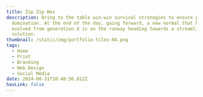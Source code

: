 ```yaml
---
title: Zip Zip Wax
description: Bring to the table win-win survival strategies to ensure proactive
  domination. At the end of the day, going forward, a new normal that has
  evolved from generation X is on the runway heading towards a streamlined cloud
  solution.
thumbnail: /static/img/portfolio-tiles-04.png
tags:
  - Home
  - Print
  - Branding
  - Web Design
  - Social Media
date: 2024-08-31T10:48:56.812Z
hasLink: false
---
```

